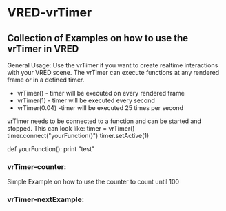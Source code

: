 # VRED-vrTimer
## Collection of Examples on how to use the vrTimer in VRED
General Usage:
Use the vrTimer if you want to create realtime interactions with your VRED scene. 
The vrTimer can execute functions at any rendered frame or in a defined timer.
- vrTimer() - timer will be executed on every rendered frame
- vrTimer(1) - timer will be executed every second
- vrTimer(0.04) -timer will be executed 25 times per second

vrTimer needs to be connected to a function and can be started and stopped.
This can look like:
timer = vrTimer()
timer.connect("yourFunction()")
timer.setActive(1)

def yourFunction():
    print "test"

### vrTimer-counter:
Simple Example on how to use the counter to count until 100

### vrTimer-nextExample:



